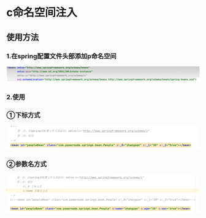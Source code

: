 # c命名空间注入

## 使用方法

### 1.在spring配置文件头部添加p命名空间

![image-20240807170628675](../../TyporaImage/Spring/image-20240807170628675.png)



### 2.使用

### ①下标方式

![image-20240807170713839](../../TyporaImage/Spring/image-20240807170713839.png)

### ②参数名方式

![image-20240807170758782](../../TyporaImage/Spring/image-20240807170758782.png)

